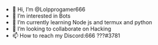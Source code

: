 - 👋 Hi, I’m @Lolpprogamer666
- 👀 I’m interested in Bots
- 🌱 I’m currently learning Node js and termux and python
- 💞️ I’m looking to collaborate on Hacking
- 📫 How to reach my Discord:666 ???#3781
